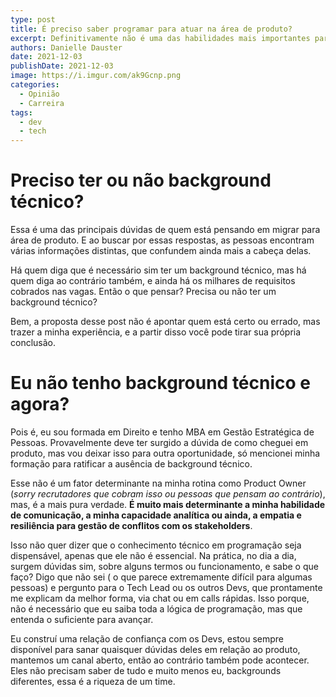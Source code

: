 ```yaml
---
type: post
title: É preciso saber programar para atuar na área de produto?
excerpt: Definitivamente não é uma das habilidades mais importantes para uma PM
authors: Danielle Dauster
date: 2021-12-03
publishDate: 2021-12-03
image: https://i.imgur.com/ak9Gcnp.png
categories:
  - Opinião
  - Carreira
tags:
  - dev
  - tech
---
```


# Preciso ter ou não background técnico? 

Essa é uma das principais dúvidas de quem está pensando em migrar para área de produto. E ao buscar por essas respostas,  as pessoas encontram várias informações distintas,  que confundem ainda mais a cabeça delas. 

Há quem diga que é necessário sim ter um background técnico, mas há quem diga ao contrário também, e ainda há os milhares de requisitos cobrados nas vagas. Então o que pensar? Precisa ou não ter um background técnico?

Bem, a proposta desse post não é apontar quem está certo ou errado, mas trazer a minha experiência, e a partir disso você pode tirar sua própria conclusão. 


# Eu não tenho background técnico e agora?

Pois é,  eu sou formada em Direito e tenho MBA em Gestão Estratégica de Pessoas. Provavelmente deve ter surgido a dúvida de como cheguei em produto, mas vou deixar isso para outra oportunidade, só mencionei minha formação para ratificar a ausência de background técnico. 


Esse não é um fator determinante na minha rotina como Product Owner (*sorry recrutadores que cobram isso ou pessoas que pensam ao contrário*), mas, é a mais pura verdade. **É muito mais determinante a minha habilidade de comunicação, a minha capacidade analítica ou ainda, a empatia e resiliência para gestão de conflitos com os stakeholders**. 

Isso não quer dizer que o conhecimento técnico em programação seja dispensável, apenas que ele não é essencial. Na prática, no dia a dia, surgem dúvidas sim, sobre alguns termos ou funcionamento, e sabe o que faço? Digo que não sei ( o que parece extremamente difícil para algumas pessoas)  e pergunto para o Tech Lead ou os outros Devs, que prontamente me explicam da melhor forma, via chat ou em calls rápidas. Isso porque, não é necessário que eu saiba toda a lógica de  programação, mas que entenda o suficiente para avançar. 

Eu construí uma relação de confiança com os Devs,  estou sempre disponível para sanar quaisquer dúvidas deles em relação ao produto, mantemos um canal aberto, então ao contrário também pode acontecer. Eles não precisam saber de tudo e muito menos eu, backgrounds diferentes, essa é a riqueza de um time. 
